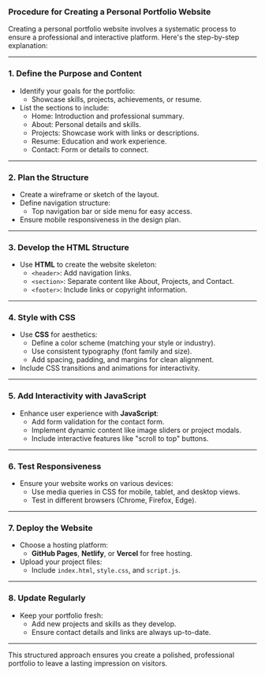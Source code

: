 ### **Procedure for Creating a Personal Portfolio Website**

Creating a personal portfolio website involves a systematic process to ensure a professional and interactive platform. Here's the step-by-step explanation:

---

### **1. Define the Purpose and Content**
   - Identify your goals for the portfolio:
     - Showcase skills, projects, achievements, or resume.
   - List the sections to include:
     - Home: Introduction and professional summary.
     - About: Personal details and skills.
     - Projects: Showcase work with links or descriptions.
     - Resume: Education and work experience.
     - Contact: Form or details to connect.

---

### **2. Plan the Structure**
   - Create a wireframe or sketch of the layout.
   - Define navigation structure:
     - Top navigation bar or side menu for easy access.
   - Ensure mobile responsiveness in the design plan.

---

### **3. Develop the HTML Structure**
   - Use **HTML** to create the website skeleton:
     - `<header>`: Add navigation links.
     - `<section>`: Separate content like About, Projects, and Contact.
     - `<footer>`: Include links or copyright information.

---

### **4. Style with CSS**
   - Use **CSS** for aesthetics:
     - Define a color scheme (matching your style or industry).
     - Use consistent typography (font family and size).
     - Add spacing, padding, and margins for clean alignment.
   - Include CSS transitions and animations for interactivity.

---

### **5. Add Interactivity with JavaScript**
   - Enhance user experience with **JavaScript**:
     - Add form validation for the contact form.
     - Implement dynamic content like image sliders or project modals.
     - Include interactive features like "scroll to top" buttons.

---

### **6. Test Responsiveness**
   - Ensure your website works on various devices:
     - Use media queries in CSS for mobile, tablet, and desktop views.
     - Test in different browsers (Chrome, Firefox, Edge).

---

### **7. Deploy the Website**
   - Choose a hosting platform:
     - **GitHub Pages**, **Netlify**, or **Vercel** for free hosting.
   - Upload your project files:
     - Include `index.html`, `style.css`, and `script.js`.

---

### **8. Update Regularly**
   - Keep your portfolio fresh:
     - Add new projects and skills as they develop.
     - Ensure contact details and links are always up-to-date.

---

This structured approach ensures you create a polished, professional portfolio to leave a lasting impression on visitors.
